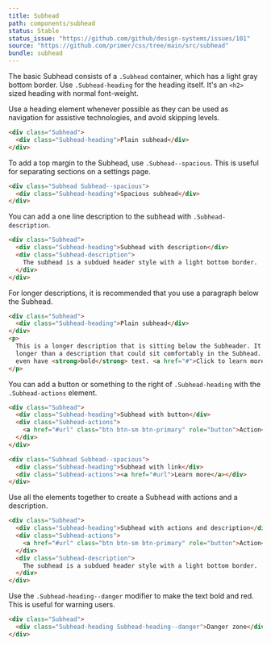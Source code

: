 ```yaml
---
title: Subhead
path: components/subhead
status: Stable
status_issue: "https://github.com/github/design-systems/issues/101"
source: "https://github.com/primer/css/tree/main/src/subhead"
bundle: subhead
---
```


The basic Subhead consists of a `.Subhead` container, which has a light gray bottom border. Use `.Subhead-heading` for the heading itself. It's an `<h2>` sized heading with normal font-weight.

Use a heading element whenever possible as they can be used as navigation for assistive technologies, and avoid skipping levels.

```html live title="Subhead"
<div class="Subhead">
  <div class="Subhead-heading">Plain subhead</div>
</div>
```

To add a top margin to the Subhead, use `.Subhead--spacious`. This is useful for separating sections on a settings page.

```html live title="Spacious Subhead"
<div class="Subhead Subhead--spacious">
  <div class="Subhead-heading">Spacious subhead</div>
</div>
```

You can add a one line description to the subhead with `.Subhead-description`.

```html live title="Subhead with description"
<div class="Subhead">
  <div class="Subhead-heading">Subhead with description</div>
  <div class="Subhead-description">
    The subhead is a subdued header style with a light bottom border.
  </div>
</div>
```

For longer descriptions, it is recommended that you use a paragraph below the Subhead.

```html live  title="Subhead with longer description"
<div class="Subhead">
  <div class="Subhead-heading">Plain subhead</div>
</div>
<p>
  This is a longer description that is sitting below the Subheader. It's much
  longer than a description that could sit comfortably in the Subhead. It might
  even have <strong>bold</strong> text. <a href="#">Click to learn more.</a>
</p>
```

You can add a button or something to the right of `.Subhead-heading` with the `.Subhead-actions` element.

```html live title="Subhead with actions"
<div class="Subhead">
  <div class="Subhead-heading">Subhead with button</div>
  <div class="Subhead-actions">
    <a href="#url" class="btn btn-sm btn-primary" role="button">Action</a>
  </div>
</div>

<div class="Subhead Subhead--spacious">
  <div class="Subhead-heading">Subhead with link</div>
  <div class="Subhead-actions"><a href="#url">Learn more</a></div>
</div>
```

Use all the elements together to create a Subhead with actions and a description.

```html live title="Subhead with actions and description"
<div class="Subhead">
  <div class="Subhead-heading">Subhead with actions and description</div>
  <div class="Subhead-actions">
    <a href="#url" class="btn btn-sm btn-primary" role="button">Action</a>
  </div>
  <div class="Subhead-description">
    The subhead is a subdued header style with a light bottom border.
  </div>
</div>
```

Use the `.Subhead-heading--danger` modifier to make the text bold and red. This is useful for warning users.

```html live title="Subhead danger"
<div class="Subhead">
  <div class="Subhead-heading Subhead-heading--danger">Danger zone</div>
</div>
```
